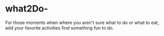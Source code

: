 # what2Do-
For those moments when where you aren't sure what to do or what to eat; add your favorite activities find something fun to do.
